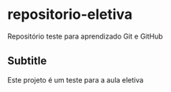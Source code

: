 # repositorio-eletiva
Repositório teste para aprendizado Git e GitHub

## Subtitle

Este projeto é um teste para a aula eletiva